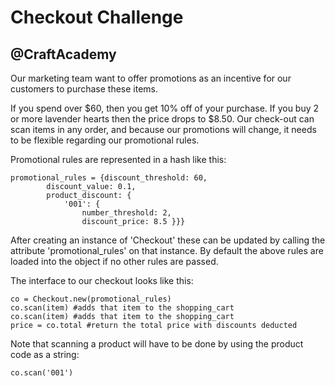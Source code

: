 # Checkout Challenge
## @CraftAcademy

Our marketing team want to offer promotions as an incentive for our customers to purchase these items.

If you spend over $60, then you get 10% off of your purchase.
If you buy 2 or more lavender hearts then the price drops to $8.50.
Our check-out can scan items in any order, and because our promotions will change, it needs to be flexible regarding our promotional rules.

Promotional rules are represented in a hash like this:

~~~
promotional_rules = {discount_threshold: 60, 
        discount_value: 0.1,
        product_discount: {
            '001': { 
                number_threshold: 2,
                discount_price: 8.5 }}}
~~~

After creating an instance of 'Checkout' these can be updated by calling the attribute 'promotional_rules' on that instance. By default the above rules are loaded into the object if no other rules are passed.

The interface to our checkout looks like this:

~~~
co = Checkout.new(promotional_rules)
co.scan(item) #adds that item to the shopping_cart
co.scan(item) #adds that item to the shopping_cart
price = co.total #return the total price with discounts deducted
~~~

Note that scanning a product will have to be done by using the product code as a string:

~~~
co.scan('001')
~~~
